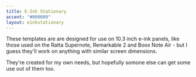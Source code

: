 ```yaml
---
title: E-Ink Stationary
accent: "#000000"
layout: einkstationary
---
```

These templates are are designed for use on 10.3 inch e-ink panels, like those used on the Ratta Supernote, Remarkable 2 and Boox Note Air - but I guess they'll work on anything with similar screen dimensions.

They're created for my own needs, but hopefully somone else can get some use out of them too.

